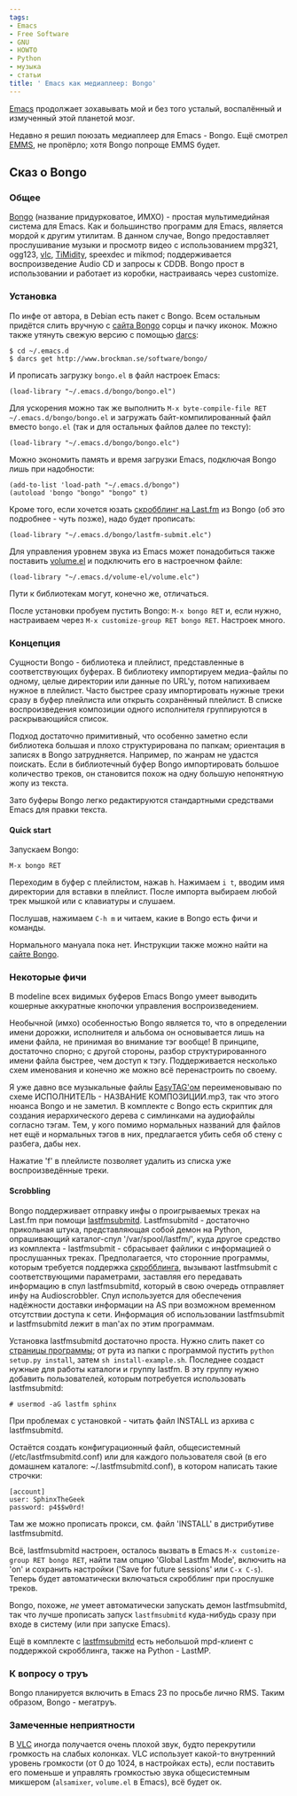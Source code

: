 ```yaml
---
tags:
- Emacs
- Free Software
- GNU
- HOWTO
- Python
- музыка
- статьи
title: ' Emacs как медиаплеер: Bongo'
---
```


[Emacs][] продолжает з*о*хавывать мой и без того усталый, воспалённый и
измученный этой планетой мозг.

Недавно я решил поюзать медиаплеер для Emacs - Bongo. Ещё смотрел
[EMMS][], не пропёрло; хотя Bongo попроще EMMS будет.

## Сказ о Bongo

### Общее

[Bongo][] (название придурковатое, ИМХО) - простая мультимедийная
система для Emacs. Как и большинство программ для Emacs, является мордой
к другим утилитам. В данном случае, Bongo предоставляет прослушивание
музыки и просмотр видео с использованием mpg321, ogg123, [vlc][],
[TiMidity][], speexdec и mikmod; поддерживается воспроизведение Audio CD
и запросы к CDDB. Bongo прост в использовании и работает из коробки,
настраиваясь через customize.

### Установка

По инфе от автора, в Debian есть пакет с Bongo. Всем остальным придётся
слить вручную с [сайта Bongo][] сорцы и пачку иконок. Можно также
утянуть свежую версию с помощью [darcs][]:

    $ cd ~/.emacs.d
    $ darcs get http://www.brockman.se/software/bongo/

И прописать загрузку `bongo.el` в файл настроек Emacs:

    (load-library "~/.emacs.d/bongo/bongo.el")

Для ускорения можно так же выполнить
`M-x byte-compile-file RET ~/.emacs.d/bongo/bongo.el` и загружать
байт-компилированный файл вместо `bongo.el` (так и для остальных файлов
далее по тексту):

    (load-library "~/.emacs.d/bongo/bongo.elc")

Можно экономить память и время загрузки Emacs, подключая Bongo лишь при
надобности:

    (add-to-list 'load-path "~/.emacs.d/bongo")
    (autoload 'bongo "bongo" "bongo" t)

Кроме того, если хочется юзать [скробблинг на Last.fm][] из Bongo (об
это подробнее - чуть позже), надо будет прописать:

    (load-library "~/.emacs.d/bongo/lastfm-submit.elc")

Для управления уровнем звука из Emacs может понадобиться также поставить
[volume.el][] и подключить его в настроечном файле:

    (load-library "~/.emacs.d/volume-el/volume.elc")

Пути к библиотекам могут, конечно же, отличаться.

После установки пробуем пустить Bongo: `M-x bongo RET` и, если нужно,
настраиваем через `M-x customize-group RET bongo RET`. Настроек много.

### Концепция

Сущности Bongo - библиотека и плейлист, представленные в соответствующих
буферах. В библиотеку импортируем медиа-файлы по одному, целые
директории или данные по URL'у, потом напихиваем нужное в плейлист.
Часто быстрее сразу импортировать нужные треки сразу в буфер плейлиста
или открыть сохранённый плейлист. В списке воспроизведения композиции
одного исполнителя группируются в раскрывающийся список.

Подход достаточно примитивный, что особенно заметно если библиотека
большая и плохо структурирована по папкам; ориентация в записях в Bongo
затрудняется. Например, по жанрам не удастся поискать. Если в
библиотечный буфер Bongo импортировать большое количество треков, он
становится похож на одну большую непонятную жопу из текста.

Зато буферы Bongo легко редактируются стандартными средствами Emacs для
правки текста.

#### Quick start

Запускаем Bongo:

    M-x bongo RET

Переходим в буфер с плейлистом, нажав `h`. Нажимаем `i t`, вводим имя
директории для вставки в плейлист. После импорта выбираем любой трек
мышкой или с клавиатуры и слушаем.

Послушав, нажимаем `C-h m` и читаем, какие в Bongo есть фичи и команды.

Нормального мануала пока нет. Инструкции также можно найти на [сайте
Bongo][сайта Bongo].

### Некоторые фичи

В modeline всех видимых буферов Emacs Bongo умеет выводить кошерные
аккуратные кнопочки управления воспроизведением.

Необычной (имхо) особенностью Bongo является то, что в определении имени
дорожки, исполнителя и альбома он основывается лишь на имени файла, не
принимая во внимание тэг вообще! В принципе, достаточно спорно; с другой
стороны, разбор структурированного имени файла быстрее, чем доступ к
тэгу. Поддерживается несколько схем именования и конечно же можно всё
перенастроить по своему.

Я уже давно все музыкальные файлы [EasyTAG'ом][] переименовываю по схеме
ИСПОЛНИТЕЛЬ - НАЗВАНИЕ КОМПОЗИЦИИ.mp3, так что этого нюанса Bongo и не
заметил. В комплекте с Bongo есть скриптик для создания иерархического
дерева с симлинками на аудиофайлы согласно тэгам. Тем, у кого помимо
нормальных названий для файлов нет ещё и нормальных тэгов в них,
предлагается убить себя об стену с разбега, дабы нех.

Нажатие 'f' в плейлисте позволяет удалить из списка уже воспроизведённые
треки.

#### Scrobbling

Bongo поддерживает отправку инфы о проигрываемых треках на Last.fm при
помощи [lastfmsubmitd][]. Lastfmsubmitd - достаточно прикольная штука,
представляющая собой демон на Python, опрашивающий каталог-спул
'/var/spool/lastfm/', куда другое средство из комплекта - lastfmsubmit -
сбрасывает файлики с информацией о прослушанных треках. Предполагается,
что сторонние программы, которым требуется поддержка
[скробблинга][скробблинг на Last.fm], вызывают lastfmsubmit с
соответствующими параметрами, заставляя его передавать информацию в спул
lastfmsubmitd, который в свою очередь отправляет инфу на Audioscrobbler.
Спул используется для обеспечения надёжности доставки информации на AS
при возможном временном отсутствии доступа к сети. Информация об
использовании lastfmsubmit и lastfmsubmitd лежит в man'ах по этим
программам.

Установка lastfmsubmitd достаточно проста. Нужно слить пакет со
[страницы программы][lastfmsubmitd]; от рута из папки с программой
пустить `python setup.py install`, затем `sh install-example.sh`.
Последнее создаст нужные для работы каталоги и группу lastfm. В эту
группу нужно добавить пользователей, которым потребуется использовать
lastfmsubmitd:

    # usermod -aG lastfm sphinx

При проблемах с установкой - читать файл INSTALL из архива с
lastfmsubmitd.

Остаётся создать конфигурационный файл, общесистемный
(/etc/lastfmsubmitd.conf) или для каждого пользователя свой (в его
домашнем каталоге: \~/.lastfmsubmitd.conf), в котором написать такие
строчки:

    [account]
    user: SphinxTheGeek
    password: p4$$w0rd!

Там же можно прописать прокси, см. файл 'INSTALL' в дистрибутиве
lastfmsubmitd.

Всё, lastfmsubmitd настроен, осталось вызвать в Emacs
`M-x customize-group RET bongo RET`, найти там опцию 'Global Lastfm
Mode', включить на 'on' и сохранить настройки ('Save for future
sessions' или `C-x C-s`). Теперь будет автоматически включаться
скробблинг при прослушке треков.

Bongo, похоже, *не* умеет автоматически запускать демон lastfmsubmitd,
так что лучше прописать запуск `lastfmsubmitd` куда-нибудь сразу при
входе в систему (или при запуске Emacs).

Ещё в комплекте с [lastfmsubmitd][] есть небольшой
mpd-клиент с поддержкой скробблинга, также на Python - LastMP.

### К вопросу о труъ

Bongo планируется включить в Emacs 23 по просьбе лично RMS. Таким
образом, Bongo - мегатруъ.

### Замеченные неприятности

В [VLC][] иногда получается очень плохой звук, будто перекрутили
громкость на слабых колонках. VLC использует какой-то внутренний уровень
громкости (от 0 до 1024, в настройках есть), если поставить его поменьше
и управлять громкостью звука общесистемным микшером (`alsamixer`,
`volume.el` в Emacs), всё будет ок.

  [Emacs]: http://dzhus.org/posts/2007-02-20-emacs-intro.html
  [EMMS]: http://www.gnu.org/software/emms/
  [Bongo]: http://www.emacswiki.org/cgi-bin/wiki/Bongo
  [vlc]: http://www.videolan.org/vlc/
    "VLC media player"
  [TiMidity]: http://timidity.sourceforge.net/
    "Программный проигрыватель MIDI"
  [сайта Bongo]: http://www.brockman.se/software/bongo/
  [darcs]: http://dzhus.org/posts/2006-12-31-darcs.html
  [скробблинг на Last.fm]: http://dzhus.org/posts/2006-03-05-what-is-lastfm.html
  [volume.el]: http://www.brockman.se/software/volume-el/
    "Регулятор уровня громкости каналов для Emacs"
  [EasyTAG'ом]: http://easytag.sourceforge.net/
  [lastfmsubmitd]: http://www.red-bean.com/~decklin/software/lastfmsubmitd/
    "Системный Python-демон для отправки информации на Audioscrobbler"
